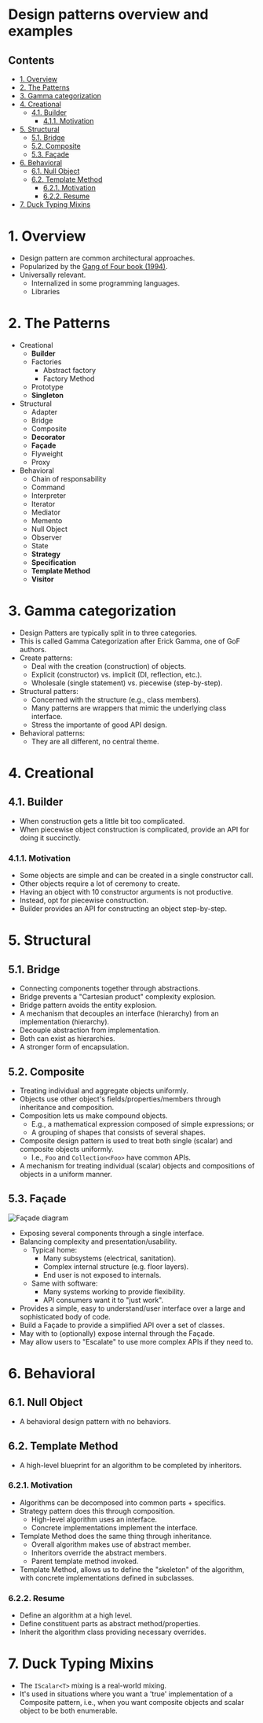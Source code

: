 # Design patterns overview and examples <!-- omit in toc -->

## Contents <!-- omit in toc -->

- [1. Overview](#1-overview)
- [2. The Patterns](#2-the-patterns)
- [3. Gamma categorization](#3-gamma-categorization)
- [4. Creational](#4-creational)
  - [4.1. Builder](#41-builder)
    - [4.1.1. Motivation](#411-motivation)
- [5. Structural](#5-structural)
  - [5.1. Bridge](#51-bridge)
  - [5.2. Composite](#52-composite)
  - [5.3. Façade](#53-façade)
- [6. Behavioral](#6-behavioral)
  - [6.1. Null Object](#61-null-object)
  - [6.2. Template Method](#62-template-method)
    - [6.2.1. Motivation](#621-motivation)
    - [6.2.2. Resume](#622-resume)
- [7. Duck Typing Mixins](#7-duck-typing-mixins)

# 1. Overview

- Design pattern are common architectural approaches.
- Popularized by the [Gang of Four book (1994)](http://wiki.c2.com/?GangOfFour).
- Universally relevant.
  - Internalized in some programming languages.
  - Libraries

# 2. The Patterns

- Creational
  - **Builder**
  - Factories
    - Abstract factory
    - Factory Method
  - Prototype
  - **Singleton**
- Structural
  - Adapter
  - Bridge
  - Composite
  - **Decorator**
  - **Façade**
  - Flyweight
  - Proxy
- Behavioral
  - Chain of responsability
  - Command
  - Interpreter
  - Iterator
  - Mediator
  - Memento
  - Null Object
  - Observer
  - State
  - **Strategy**
  - **Specification**
  - **Template Method**
  - **Visitor**

# 3. Gamma categorization

- Design Patters are typically split in to three categories.
- This is called Gamma Categorization after Erick Gamma, one of GoF authors.
- Create patterns:
  - Deal with the creation (construction) of objects.
  - Explicit (constructor) vs. implicit (DI, reflection, etc.).
  - Wholesale (single statement) vs. piecewise (step-by-step).
- Structural patters:
  - Concerned with the structure (e.g., class members).
  - Many patterns are wrappers that mimic the underlying class interface.
  - Stress the importante of good API design.
- Behavioral patterns:
  - They are all different, no central theme.

# 4. Creational

## 4.1. Builder

- When construction gets a little bit too complicated.
- When piecewise object construction is complicated, provide an API for doing it succinctly.

### 4.1.1. Motivation

- Some objects are simple and can be created in a single constructor call.
- Other objects require a lot of ceremony to create.
- Having an object with 10 constructor arguments is not productive.
- Instead, opt for piecewise construction.
- Builder provides an API for constructing an object step-by-step.

# 5. Structural

## 5.1. Bridge

- Connecting components together through abstractions.
- Bridge prevents a "Cartesian product" complexity explosion.
- Bridge pattern avoids the entity explosion.
- A mechanism that decouples an interface (hierarchy) from an implementation (hierarchy).
- Decouple abstraction from implementation.
- Both can exist as hierarchies.
- A stronger form of encapsulation.

## 5.2. Composite

- Treating individual and aggregate objects uniformly.
- Objects use other object's fields/properties/members through inheritance and composition.
- Composition lets us make compound objects.
  - E.g., a mathematical expression composed of simple expressions; or
  - A grouping of shapes that consists of several shapes.
- Composite design pattern is used to treat both single (scalar) and composite objects uniformly.
  - I.e., `Foo` and `Collection<Foo>` have common APIs.
- A mechanism for treating individual (scalar) objects and compositions of objects in a uniform manner.

## 5.3. Façade

![Façade diagram](Images/UmlFa%C3%A7ade.png)

- Exposing several components through a single interface.
- Balancing complexity and presentation/usability.
  - Typical home:
    - Many subsystems (electrical, sanitation).
    - Complex internal structure (e.g. floor layers).
    - End user is not exposed to internals.
  - Same with software:
    - Many systems working to provide flexibility.
    - API consumers want it to "just work".
- Provides a simple, easy to understand/user interface over a large and sophisticated body of code.
- Build a Façade to provide a simplified API over a set of classes.
- May with to (optionally) expose internal through the Façade.
- May allow users to "Escalate" to use more complex APIs if they need to.

# 6. Behavioral

## 6.1. Null Object

- A behavioral design pattern with no behaviors.

## 6.2. Template Method

- A high-level blueprint for an algorithm to be completed by inheritors.

### 6.2.1. Motivation

- Algorithms can be decomposed into common parts + specifics.
- Strategy pattern does this through composition.
  - High-level algorithm uses an interface.
  - Concrete implementations implement the interface.
- Template Method does the same thing through inheritance.
  - Overall algorithm makes use of abstract member.
  - Inheritors override the abstract members.
  - Parent template method invoked.
- Template Method, allows us to define the "skeleton" of the algorithm, with concrete implementations defined in subclasses.

### 6.2.2. Resume

- Define an algorithm at a high level.
- Define constituent parts as abstract method/properties.
- Inherit the algorithm class providing necessary overrides.

# 7. Duck Typing Mixins

- The `IScalar<T>` mixing is a real-world mixing.
- It's used in situations where you want a 'true' implementation of a Composite pattern, i.e., when you want composite objects and scalar object to be both enumerable.

